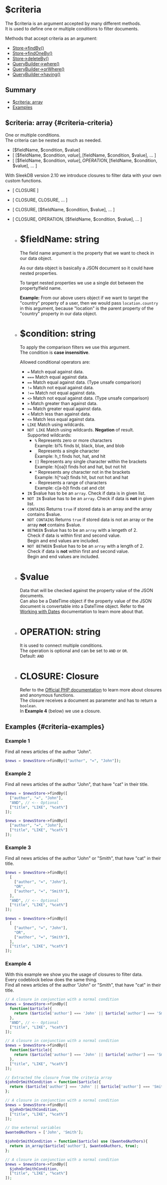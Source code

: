 <!--METADATA
{
    "title": "$criteria",
    "url": "criteria",
    "icon": "checkmark-circle-outline"
}
!METADATA-->

# $criteria

The $criteria is an argument accepted by many different methods.<br/>
It is used to define one or multiple conditions to filter documents.

Methods that accept criteria as an argument:

- <a class="gotoblock" href="#/fetch-data#findBy">Store->findBy()</a>
- <a class="gotoblock" href="#/fetch-data#findOneBy">Store->findOneBy()</a>
- <a class="gotoblock" href="#/delete-data#deleteBy">Store->deleteBy()</a>
- <a class="gotoblock" href="#/query-builder#where">QueryBuilder->where()</a>
- <a class="gotoblock" href="#/query-builder#orWhere">QueryBuilder->orWhere()</a>
- <a class="gotoblock" href="#/query-builder#having">QueryBuilder->having()</a>

## Summary

- <a class="gotoblock" href="#/criteria#criteria">$criteria: array</a>
- <a class="gotoblock" href="#/criteria#examples">Examples</a>

## $criteria: array {#criteria-criteria}
   One or multiple conditions.<br/>
   The criteria can be nested as much as needed.

- [$fieldName, $condition, $value]
- [ [$fieldName, $condition, $value], [$fieldName, $condition, $value], ... ]
- [ [$fieldName, $condition, $value], OPERATION ,[$fieldName, $condition, $value], ... ]

With SleekDB version 2.10 we introduce closures to filter data with your own custom functions.
- [ CLOSURE ]
- [ CLOSURE, CLOSURE, ... ]
- [ CLOSURE, [$fieldName, $condition, $value], ... ]
- [ CLOSURE, OPERATION, [$fieldName, $condition, $value], ... ]

  - # $fieldName: string

      The field name argument is the property that we want to check in our data object.

      As our data object is basically a JSON document so it could have nested properties.

      To target nested properties we use a single dot between the property/field name.

      **Example:** From our above users object if we want to target the "country" property of a user, then we would pass `location.country` in this argument, because "location" is the parent property of the "country" property in our data object.

  - # $condition: string

      To apply the comparison filters we use this argument.<br/>
      The condition is **case insensitive**.

      Allowed conditional operators are:

      - `=` Match equal against data.
      - `===` Match equal against data.
      - `==` Match equal against data. (Type unsafe comparison)
      - `!=` Match not equal against data.
      - `!==` Match not equal against data.
      - `<>` Match not equal against data. (Type unsafe comparison)
      - `>` Match greater than against data.
      - `>=` Match greater equal against data.
      - `<` Match less than against data.
      - `<=` Match less equal against data.
      - `LIKE` Match using wildcards.
      - `NOT LIKE` Match using wildcards. **Negation** of result.<br/>
        Supported wildcards:
          - `%` Represents zero or more characters<br/>
            Example: bl% finds bl, black, blue, and blob
          - `_` Represents a single character<br/>
            Example: h_t finds hot, hat, and hit
          - `[]` Represents any single character within the brackets<br/>
            Example: h[oa]t finds hot and hat, but not hit
          - `^` Represents any character not in the brackets<br/>
            Example: h[^oa]t finds hit, but not hot and hat
          - `-` Represents a range of characters<br/>
            Example: c[a-b]t finds cat and cbt
      - `IN` $value has to be an `array`. Check if data is in given list. 
      - `NOT IN` $value has to be an `array`. Check if data is **not** in given list. 
      - `CONTAINS` Returns `true` if stored data is an array and the array contains $value.
      - `NOT CONTAINS` Returns `true` if stored data is not an array or the array **not** contains $value.
      - `BETWEEN` $value has to be an `array` with a lengeth of 2.<br/>
        Check if data is within first and second value.<br/>
        Begin and end values are included.
      - `NOT BETWEEN` $value has to be an `array` with a length of 2.<br/>
        Check if data is **not** within first and second value.<br/>
        Begin and end values are included.


  - # $value
      Data that will be checked against the property value of the JSON documents.<br/>
      Can also be a DateTime object if the property value of the JSON document is convertable into a DateTime object. Refer to the <a class="gotoblock" href="#/dates">Working with Dates</a> documentation to learn more about that.

  - # OPERATION: string
    It is used to connect multiple conditions.<br/>
    The operation is optional and can be set to `AND` or `OR`.<br/>
    Default: `AND`

  - # CLOSURE: Closure
    Refer to the <a href="https://www.php.net/manual/en/functions.anonymous.php" target="_blank" rel="noopener nofollow" class="btn btn-primary btn-block">Official PHP documentation</a> to learn more about closures and anonymous functions.<br/>
    The closure receives a document as parameter and has to return a `boolean`.<br/>
    In **Example 4** (below) we use a closure.

## Examples {#criteria-examples}

### Example 1

Find all news articles of the author "John".

```php
$news = $newsStore->findBy(["author", "=", "John"]);
```

### Example 2

Find all news articles of the author "John", that have "cat" in their title.

```php
$news = $newsStore->findBy([
  ["author", "=", "John"], 
  "AND", // <-- Optional
  ["title", "LIKE", "%cat%"]
]);
```
```php
$news = $newsStore->findBy([
  ["author", "=", "John"], 
  ["title", "LIKE", "%cat%"]
]);
```

### Example 3

Find all news articles of the author "John" or "Smith", that have "cat" in their title.

```php
$news = $newsStore->findBy([
  [
    ["author", "=", "John"], 
    "OR",
    ["author", "=", "Smith"], 
  ],
  "AND", // <-- Optional
  ["title", "LIKE", "%cat%"]
]);
```
```php
$news = $newsStore->findBy([
  [
    ["author", "=", "John"], 
    "OR",
    ["author", "=", "Smith"], 
  ],
  ["title", "LIKE", "%cat%"]
]);
```

### Example 4

With this example we show you the usage of closures to filter data.<br/>
Every codeblock below does the same thing.<br/>
Find all news articles of the author "John" or "Smith", that have "cat" in their title.

```php
// A closure in conjunction with a normal condition
$news = $newsStore->findBy([
  function($article){
    return ($article['author'] === 'John' || $article['author'] === 'Smith');
  },
  "AND", // <-- Optional
  ["title", "LIKE", "%cat%"]
]);
```
```php
// A closure in conjunction with a normal condition
$news = $newsStore->findBy([
  function($article){
    return ($article['author'] === 'John' || $article['author'] === 'Smith');
  },
  ["title", "LIKE", "%cat%"]
]);
```
```php
// Extracted the closure from the criteria array
$johnOrSmithCondition = function($article){
  return ($article['author'] === 'John' || $article['author'] === 'Smith')
};

// A closure in conjunction with a normal condition
$news = $newsStore->findBy([
  $johnOrSmithCondition,
  ["title", "LIKE", "%cat%"]
]);
```
```php
// Use external variables
$wantedAuthors = ['John', 'Smith'];

$johnOrSmithCondition = function($article) use ($wantedAuthors){
  return in_array($article['author'], $wantedAuthors, true);
};

// A closure in conjunction with a normal condition
$news = $newsStore->findBy([
  $johnOrSmithCondition,
  ["title", "LIKE", "%cat%"]
]);
```